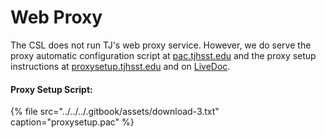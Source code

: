 # Web Proxy

The CSL does not run TJ's web proxy service. However, we do serve the proxy automatic configuration script at [pac.tjhsst.edu](https://pac.tjhsst.edu) and the proxy setup instructions at [proxysetup.tjhsst.edu](https://proxysetup.tjhsst.edu) and on [LiveDoc](https://livedoc.tjhsst.edu).

#### Proxy Setup Script:

{% file src="../../../.gitbook/assets/download-3.txt" caption="proxysetup.pac" %}



